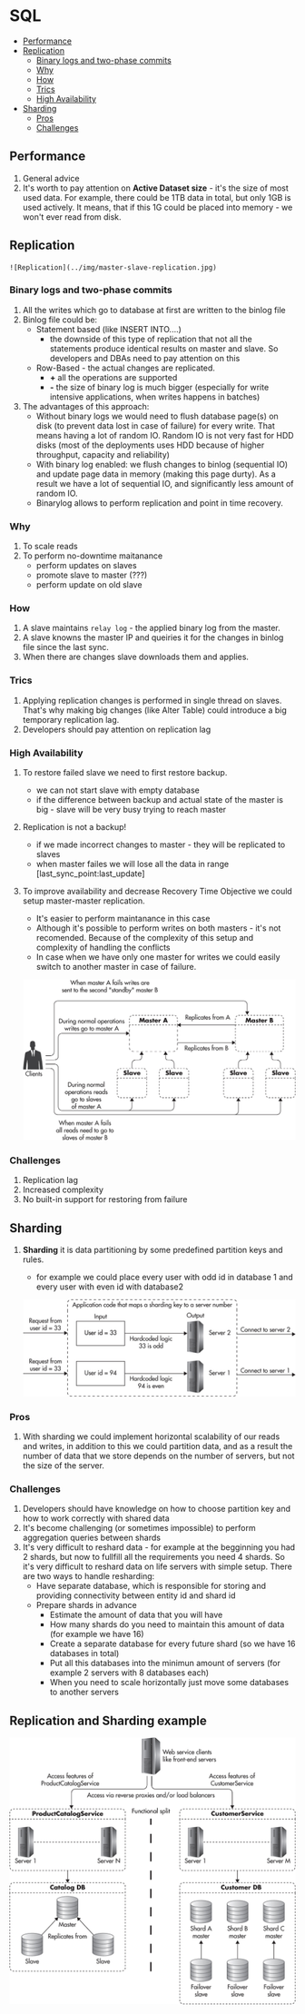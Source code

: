 # SQL

  * [Performance](#performance)
  * [Replication](#replication)
    + [Binary logs and two-phase commits](#binary-logs-and-two-phase-commits)
    + [Why](#why)
    + [How](#how)
    + [Trics](#trics)
    + [High Availability](#high-availability)
  * [Sharding](#sharding)
    + [Pros](#pros)
    + [Challenges](#challenges)


## Performance
1. General advice
1. It's worth to pay attention on **Active Dataset size** - it's the size of most used data. For example, there could be 1TB data in total, but only 1GB is used actively. It means, that if this 1G could be placed into memory - we won't ever read from disk.

## Replication

    ![Replication](../img/master-slave-replication.jpg)

### Binary logs and two-phase commits
1. All the writes which go to database at first are written to the binlog file
1. Binlog file could be:
    * Statement based (like INSERT INTO....)
        * the downside of this type of replication that not all the statements produce identical results on master and slave. So developers and DBAs need to pay attention on this
    * Row-Based - the actual changes are replicated.
        * **+** all the operations are supported
        * **-** the size of binary log is much bigger (especially for write intensive applications, when writes happens in batches)
1. The advantages of this approach:
    * Without binary logs we would need to flush database page(s) on disk (to prevent data lost in case of failure) for every write. That means having a lot of random IO. Random IO is not very fast for HDD disks (most of the deployments uses HDD because of higher throughput, capacity and reliability)
    * With binary log enabled: we flush changes to binlog (sequential IO) and update page data in memory (making this page durty). As a result we have a lot of sequential IO, and significantly less amount of random IO.
    * Binarylog allows to perform replication and point in time recovery.

### Why
1. To scale reads
1. To perform no-downtime maitanance
    * perform updates on slaves
    * promote slave to master (???)
    * perform update on old slave

### How
1. A slave maintains `relay log` - the applied binary log from the master.
1. A slave knowns the master IP and queiries it for the changes in binlog file since the last sync.
1. When there are changes slave downloads them and applies.

### Trics
1. Applying replication changes is performed in single thread on slaves. That's why making big changes (like Alter Table) could introduce a big temporary replication lag.
1. Developers should pay attention on replication lag

### High Availability
1. To restore failed slave we need to first restore backup.
    * we can not start slave with empty database
    * if the difference between backup and actual state of the master is big - slave will be very busy trying to reach master
1. Replication is not a backup!
    * if we made incorrect changes to master - they will be replicated to slaves
    * when master failes we will lose all the data in range [last_sync_point:last_update]
1. To improve availability and decrease Recovery Time Objective we could setup master-master replication.
    * It's easier to perform maintanance in this case
    * Although it's possible to perform writes on both masters - it's not recomended. Because of the complexity of this setup and complexity of handling the conflicts
    * In case when we have only one master for writes we could easily switch to another master in case of failure.

    ![Master-Master Relication](../img/master-master-replication.jpg)

### Challenges
1. Replication lag
1. Increased complexity
1. No built-in support for restoring from failure


## Sharding
1. **Sharding** it is data partitioning by some predefined partition keys and rules.
    * for example we could place every user with odd id in database 1 and every user with even id with database2

    ![Sharding](../img/sharding.jpg)

### Pros
1. With sharding we could implement horizontal scalability of our reads and writes, in addition to this we could partition data, and as a result the number of data that we store depends on the number of servers, but not the size of the server.

### Challenges
1. Developers should have knowledge on how to choose partition key and how to work correctly with shared data
1. It's become challenging (or sometimes impossible) to perform aggregation queries between shards
1. It's very difficult to reshard data - for example at the begginning you had 2 shards, but now to fullfill all the requirements you need 4 shards. So it's very difficult to reshard data on life servers with simple setup. There are two ways to handle resharding:
    * Have separate database, which is responsible for storing and providing connectivity between entity id and shard id
    * Prepare shards in advance
        * Estimate the amount of data that you will have
        * How many shards do you need to maintain this amount of data (for example we have 16)
        * Create a separate database for every future shard (so we have 16 databases in total)
        * Put all this databases into the minimun amount of servers (for example 2 servers with 8 databases each)
        * When you need to scale horizontally just move some databases to another servers

## Replication and Sharding example

![Replication and Sharing](../img/replication-and-sharding.jpg)

